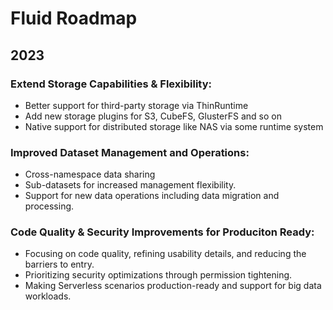 # Fluid Roadmap
## 2023

### Extend Storage Capabilities & Flexibility:

- Better support for third-party storage via ThinRuntime
- Add new storage plugins for S3, CubeFS, GlusterFS and so on
- Native support for distributed storage like NAS via some runtime system

### Improved Dataset Management and Operations:

- Cross-namespace data sharing 
- Sub-datasets for increased management flexibility.
- Support for new data operations including data migration and processing.

### Code Quality & Security Improvements for Produciton Ready:

- Focusing on code quality, refining usability details, and reducing the barriers to entry.
- Prioritizing security optimizations through permission tightening.
- Making Serverless scenarios production-ready and support for big data workloads.
